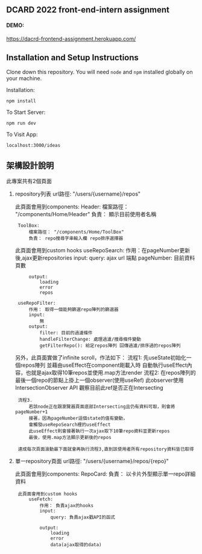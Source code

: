 ## DCARD 2022 front-end-intern assignment
#### DEMO:

https://dacrd-frontend-assignment.herokuapp.com/

## Installation and Setup Instructions

Clone down this repository. You will need `node` and `npm` installed globally on your machine.  

Installation:

`npm install`  

To Start Server:

`npm run dev`  

To Visit App:

`localhost:3000/ideas`  

## 架構設計說明

此專案共有2個頁面

1. repository列表
    url路徑: "/users/{username}/repos"

    此頁面會用到components:
        Header:
            檔案路徑： "/components/Home/Header"
            負責： 顯示目前使用者名稱

        ToolBox:
            檔案路徑： "/components/Home/ToolBox"
            負責： repo搜尋字串輸入欄 repo排序選擇器

    此頁面會用到custom hooks
        useRepoSearch:
            作用：在pageNumber更新後,ajax更新repositories
            input: 
                query: ajax url 端點
                pageNumber: 目前資料頁數

            output: 
                loading
                error
                repos

        useRepoFilter:
            作用： 取得一個能夠篩選repo陣列的篩選器 
            input:
                無
            output:
                filter: 目前的過濾條件
                handleFilterChange: 處理過濾/搜尋條件變動
                getFilterRepo(): 給定repos陣列 回傳過濾/排序過的repos陣列

    另外，此頁面實做了infinite scroll，作法如下：
        流程1:
            先useState初始化一個repos陣列
            並藉由useEffect在component剛載入時
            自動執行useEffect內容，也就是ajax取得10筆repos並使用.map方法render
        流程2:
            在repos陣列的最後一個repo的節點上掛上一個observer(使用useRef)
            此observer使用 IntersectionObserver API 觀察目前此ref是否正在Intersecting
        
        流程3. 
            若該node正在跟瀏覽器頁面底部Intersecting且仍有資料可取，則會將pageNumber+1
            接著，因為pageNumber這個state的值有變動，
            會觸發useRepoSearch裡的useEffect
            此useEffect則會接著執行一次ajax取下10筆repo資料並更新repos
            最後，使用.map方法顯示更新後的repos
        
        達成每次頁面滾動最下面就會再執行流程3,直到該使用者所有repository資料皆已取得

2. 單一repository頁面
    url路徑: "/users/{username}/repos/{repo}"

    此頁面會用到components:
            RepoCard:
                負責： 以卡片外型顯示單一repo詳細資料

        此頁面會用到custom hooks
            useFetch:
                作用： 負責ajax的hooks
                input: 
                    query: 負責ajax戳API的函式

                output: 
                    loading
                    error
                    data(ajax取得的data)

    